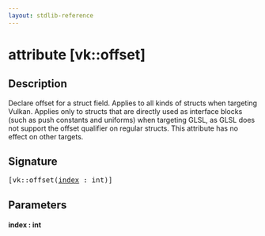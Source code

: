 ```yaml
---
layout: stdlib-reference
---
```


# attribute [vk::offset]

## Description

Declare offset for a struct field. Applies to all kinds of structs when targeting Vulkan.
Applies only to structs that are directly used as interface blocks (such as push constants and uniforms)
when targeting GLSL, as GLSL does not support the <span class='code'>offset</span> qualifier on regular structs.
This attribute has no effect on other targets.


## Signature

<pre>
[vk::offset(<a href="vk_offset.html#decl-index" class="code_param">index</a> : <span class="code_keyword">int</span>)]
</pre>

## Parameters

####  <a id="decl-index"></a>index  : int

